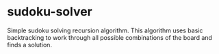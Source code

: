 # sudoku-solver
Simple sudoku solving recursion algorithm. This algorithm uses basic backtracking to work through all possible combinations of the board and finds a solution.
